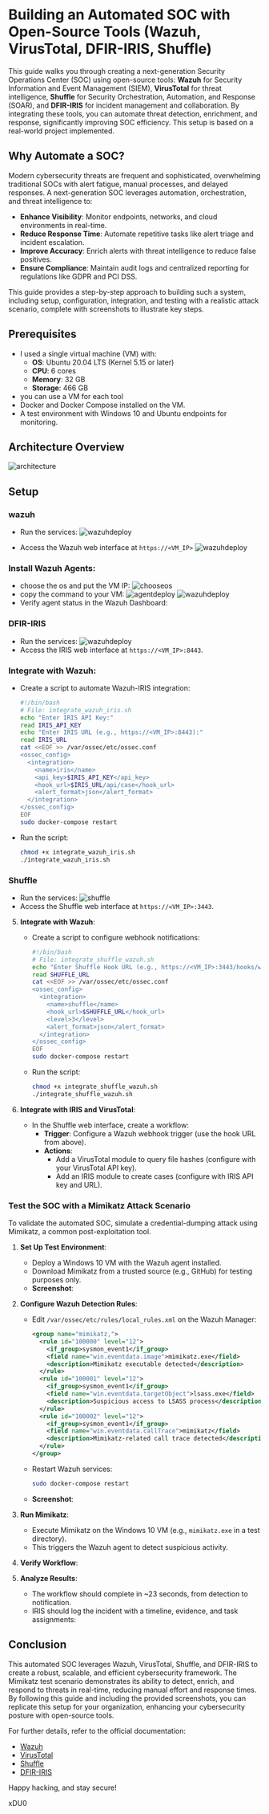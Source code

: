 # Building an Automated SOC with Open-Source Tools (Wazuh, VirusTotal, DFIR-IRIS, Shuffle)

This guide walks you through creating a next-generation Security Operations Center (SOC) using open-source tools: **Wazuh** for Security Information and Event Management (SIEM), **VirusTotal** for threat intelligence, **Shuffle** for Security Orchestration, Automation, and Response (SOAR), and **DFIR-IRIS** for incident management and collaboration. By integrating these tools, you can automate threat detection, enrichment, and response, significantly improving SOC efficiency. This setup is based on a real-world project implemented.
## Why Automate a SOC?

Modern cybersecurity threats are frequent and sophisticated, overwhelming traditional SOCs with alert fatigue, manual processes, and delayed responses. A next-generation SOC leverages automation, orchestration, and threat intelligence to:
- **Enhance Visibility**: Monitor endpoints, networks, and cloud environments in real-time.
- **Reduce Response Time**: Automate repetitive tasks like alert triage and incident escalation.
- **Improve Accuracy**: Enrich alerts with threat intelligence to reduce false positives.
- **Ensure Compliance**: Maintain audit logs and centralized reporting for regulations like GDPR and PCI DSS.

This guide provides a step-by-step approach to building such a system, including setup, configuration, integration, and testing with a realistic attack scenario, complete with screenshots to illustrate key steps.
## Prerequisites

- I used a single virtual machine (VM) with:
  - **OS**: Ubuntu 20.04 LTS (Kernel 5.15 or later)
  - **CPU**: 6 cores
  - **Memory**: 32 GB
  - **Storage**: 466 GB
- you can use a VM for each tool
- Docker and Docker Compose installed on the VM.
- A test environment with Windows 10 and Ubuntu endpoints for monitoring.
## Architecture Overview
![architecture](https://raw.githubusercontent.com/xDU00/blogstuff/refs/heads/main/archblog.png)

## Setup
### wazuh
   - Run the services:
   ![wazuhdeploy](https://raw.githubusercontent.com/xDU00/blogstuff/refs/heads/main/wazuh.png)

   - Access the Wazuh web interface at `https://<VM_IP>`
   ![wazuhdeploy](https://raw.githubusercontent.com/xDU00/blogstuff/refs/heads/main/Capture_dcran_2025-02-19_184816.png)

### Install Wazuh Agents:
   - choose the os and put the VM IP:
   ![chooseos](https://raw.githubusercontent.com/xDU00/blogstuff/refs/heads/main/Screenshot_2025-02-19_191813.png)
   - copy the command to your VM:
   ![agentdeploy](https://raw.githubusercontent.com/xDU00/blogstuff/refs/heads/main/Screenshot%202025-06-01%20123426.png)
   ![wazuhdeploy](https://raw.githubusercontent.com/xDU00/blogstuff/refs/heads/main/Screenshot%202025-06-01%20123332.png)
   - Verify agent status in the Wazuh Dashboard:


### DFIR-IRIS 
   - Run the services:
   ![wazuhdeploy](https://raw.githubusercontent.com/xDU00/blogstuff/refs/heads/main/Screenshot%202025-06-18%20005108.png)
   - Access the IRIS web interface at `https://<VM_IP>:8443`.
### Integrate with Wazuh:
   - Create a script to automate Wazuh-IRIS integration:
     ```bash
     #!/bin/bash
     # File: integrate_wazuh_iris.sh
     echo "Enter IRIS API Key:"
     read IRIS_API_KEY
     echo "Enter IRIS URL (e.g., https://<VM_IP>:8443):"
     read IRIS_URL
     cat <<EOF >> /var/ossec/etc/ossec.conf
     <ossec_config>
       <integration>
         <name>iris</name>
         <api_key>$IRIS_API_KEY</api_key>
         <hook_url>$IRIS_URL/api/case</hook_url>
         <alert_format>json</alert_format>
       </integration>
     </ossec_config>
     EOF
     sudo docker-compose restart
     ```
   - Run the script:
     ```bash
     chmod +x integrate_wazuh_iris.sh
     ./integrate_wazuh_iris.sh
     ```
   


### Shuffle
   - Run the services:
   ![shuffle](https://raw.githubusercontent.com/xDU00/blogstuff/refs/heads/main/shuffleisntal.png)
   - Access the Shuffle web interface at `https://<VM_IP>:3443`.
5. **Integrate with Wazuh**:
   - Create a script to configure webhook notifications:
     ```bash
     #!/bin/bash
     # File: integrate_shuffle_wazuh.sh
     echo "Enter Shuffle Hook URL (e.g., https://<VM_IP>:3443/hooks/wazuh):"
     read SHUFFLE_URL
     cat <<EOF >> /var/ossec/etc/ossec.conf
     <ossec_config>
       <integration>
         <name>shuffle</name>
         <hook_url>$SHUFFLE_URL</hook_url>
         <level>3</level>
         <alert_format>json</alert_format>
       </integration>
     </ossec_config>
     EOF
     sudo docker-compose restart
     ```
   - Run the script:
     ```bash
     chmod +x integrate_shuffle_wazuh.sh
     ./integrate_shuffle_wazuh.sh
     ```

6. **Integrate with IRIS and VirusTotal**:
   - In the Shuffle web interface, create a workflow:
     - **Trigger**: Configure a Wazuh webhook trigger (use the hook URL from above).
     - **Actions**:
       - Add a VirusTotal module to query file hashes (configure with your VirusTotal API key).
       - Add an IRIS module to create cases (configure with IRIS API key and URL).
   

### Test the SOC with a Mimikatz Attack Scenario
To validate the automated SOC, simulate a credential-dumping attack using Mimikatz, a common post-exploitation tool.

1. **Set Up Test Environment**:
   - Deploy a Windows 10 VM with the Wazuh agent installed.
   - Download Mimikatz from a trusted source (e.g., GitHub) for testing purposes only.
   - **Screenshot**:


2. **Configure Wazuh Detection Rules**:
   - Edit `/var/ossec/etc/rules/local_rules.xml` on the Wazuh Manager:
     ```xml
     <group name="mimikatz,">
       <rule id="100000" level="12">
         <if_group>sysmon_event1</if_group>
         <field name="win.eventdata.image">mimikatz.exe</field>
         <description>Mimikatz executable detected</description>
       </rule>
       <rule id="100001" level="12">
         <if_group>sysmon_event1</if_group>
         <field name="win.eventdata.targetObject">lsass.exe</field>
         <description>Suspicious access to LSASS process</description>
       </rule>
       <rule id="100002" level="12">
         <if_group>sysmon_event1</if_group>
         <field name="win.eventdata.callTrace">mimikatz</field>
         <description>Mimikatz-related call trace detected</description>
       </rule>
     </group>
     ```
   - Restart Wazuh services:
     ```bash
     sudo docker-compose restart
     ```
   - **Screenshot**:
     

3. **Run Mimikatz**:
   - Execute Mimikatz on the Windows 10 VM (e.g., `mimikatz.exe` in a test directory).
   - This triggers the Wazuh agent to detect suspicious activity.

4. **Verify Workflow**:

5. **Analyze Results**:
   - The workflow should complete in ~23 seconds, from detection to notification.
   - IRIS should log the incident with a timeline, evidence, and task assignments:
    

## Conclusion
This automated SOC leverages Wazuh, VirusTotal, Shuffle, and DFIR-IRIS to create a robust, scalable, and efficient cybersecurity framework. The Mimikatz test scenario demonstrates its ability to detect, enrich, and respond to threats in real-time, reducing manual effort and response times. By following this guide and including the provided screenshots, you can replicate this setup for your organization, enhancing your cybersecurity posture with open-source tools.

For further details, refer to the official documentation:
- [Wazuh](https://documentation.wazuh.com/current/)
- [VirusTotal](https://docs.virustotal.com/docs/how-it-works)
- [Shuffle](https://shuffler.io/)
- [DFIR-IRIS](https://docs.dfir-iris.org/latest/)

Happy hacking, and stay secure!

xDU0
